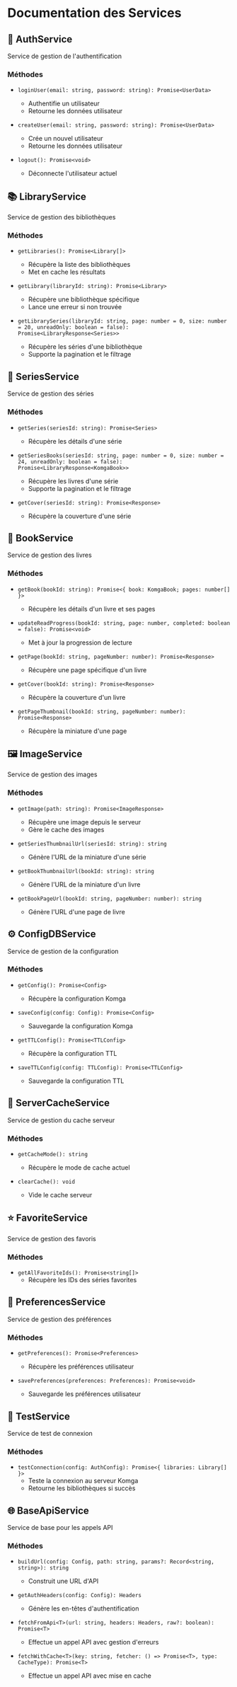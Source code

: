 # Documentation des Services

## 🔐 AuthService

Service de gestion de l'authentification

### Méthodes

- `loginUser(email: string, password: string): Promise<UserData>`

  - Authentifie un utilisateur
  - Retourne les données utilisateur

- `createUser(email: string, password: string): Promise<UserData>`

  - Crée un nouvel utilisateur
  - Retourne les données utilisateur

- `logout(): Promise<void>`
  - Déconnecte l'utilisateur actuel

## 📚 LibraryService

Service de gestion des bibliothèques

### Méthodes

- `getLibraries(): Promise<Library[]>`

  - Récupère la liste des bibliothèques
  - Met en cache les résultats

- `getLibrary(libraryId: string): Promise<Library>`

  - Récupère une bibliothèque spécifique
  - Lance une erreur si non trouvée

- `getLibrarySeries(libraryId: string, page: number = 0, size: number = 20, unreadOnly: boolean = false): Promise<LibraryResponse<Series>>`
  - Récupère les séries d'une bibliothèque
  - Supporte la pagination et le filtrage

## 📖 SeriesService

Service de gestion des séries

### Méthodes

- `getSeries(seriesId: string): Promise<Series>`

  - Récupère les détails d'une série

- `getSeriesBooks(seriesId: string, page: number = 0, size: number = 24, unreadOnly: boolean = false): Promise<LibraryResponse<KomgaBook>>`

  - Récupère les livres d'une série
  - Supporte la pagination et le filtrage

- `getCover(seriesId: string): Promise<Response>`
  - Récupère la couverture d'une série

## 📑 BookService

Service de gestion des livres

### Méthodes

- `getBook(bookId: string): Promise<{ book: KomgaBook; pages: number[] }>`

  - Récupère les détails d'un livre et ses pages

- `updateReadProgress(bookId: string, page: number, completed: boolean = false): Promise<void>`

  - Met à jour la progression de lecture

- `getPage(bookId: string, pageNumber: number): Promise<Response>`

  - Récupère une page spécifique d'un livre

- `getCover(bookId: string): Promise<Response>`

  - Récupère la couverture d'un livre

- `getPageThumbnail(bookId: string, pageNumber: number): Promise<Response>`
  - Récupère la miniature d'une page

## 🖼️ ImageService

Service de gestion des images

### Méthodes

- `getImage(path: string): Promise<ImageResponse>`

  - Récupère une image depuis le serveur
  - Gère le cache des images

- `getSeriesThumbnailUrl(seriesId: string): string`

  - Génère l'URL de la miniature d'une série

- `getBookThumbnailUrl(bookId: string): string`

  - Génère l'URL de la miniature d'un livre

- `getBookPageUrl(bookId: string, pageNumber: number): string`
  - Génère l'URL d'une page de livre

## ⚙️ ConfigDBService

Service de gestion de la configuration

### Méthodes

- `getConfig(): Promise<Config>`

  - Récupère la configuration Komga

- `saveConfig(config: Config): Promise<Config>`

  - Sauvegarde la configuration Komga

- `getTTLConfig(): Promise<TTLConfig>`

  - Récupère la configuration TTL

- `saveTTLConfig(config: TTLConfig): Promise<TTLConfig>`
  - Sauvegarde la configuration TTL

## 🔄 ServerCacheService

Service de gestion du cache serveur

### Méthodes

- `getCacheMode(): string`

  - Récupère le mode de cache actuel

- `clearCache(): void`
  - Vide le cache serveur

## ⭐ FavoriteService

Service de gestion des favoris

### Méthodes

- `getAllFavoriteIds(): Promise<string[]>`
  - Récupère les IDs des séries favorites

## 🔧 PreferencesService

Service de gestion des préférences

### Méthodes

- `getPreferences(): Promise<Preferences>`

  - Récupère les préférences utilisateur

- `savePreferences(preferences: Preferences): Promise<void>`
  - Sauvegarde les préférences utilisateur

## 🧪 TestService

Service de test de connexion

### Méthodes

- `testConnection(config: AuthConfig): Promise<{ libraries: Library[] }>`
  - Teste la connexion au serveur Komga
  - Retourne les bibliothèques si succès

## 🌐 BaseApiService

Service de base pour les appels API

### Méthodes

- `buildUrl(config: Config, path: string, params?: Record<string, string>): string`

  - Construit une URL d'API

- `getAuthHeaders(config: Config): Headers`

  - Génère les en-têtes d'authentification

- `fetchFromApi<T>(url: string, headers: Headers, raw?: boolean): Promise<T>`

  - Effectue un appel API avec gestion d'erreurs

- `fetchWithCache<T>(key: string, fetcher: () => Promise<T>, type: CacheType): Promise<T>`
  - Effectue un appel API avec mise en cache
